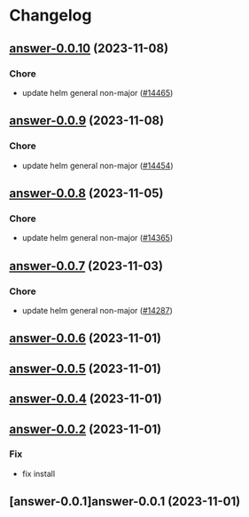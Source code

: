 # Changelog








## [answer-0.0.10](https://github.com/truecharts/charts/compare/answer-0.0.9...answer-0.0.10) (2023-11-08)

### Chore

- update helm general non-major ([#14465](https://github.com/truecharts/charts/issues/14465))
  
  


## [answer-0.0.9](https://github.com/truecharts/charts/compare/answer-0.0.8...answer-0.0.9) (2023-11-08)

### Chore

- update helm general non-major ([#14454](https://github.com/truecharts/charts/issues/14454))
  
  


## [answer-0.0.8](https://github.com/truecharts/charts/compare/answer-0.0.7...answer-0.0.8) (2023-11-05)

### Chore

- update helm general non-major ([#14365](https://github.com/truecharts/charts/issues/14365))
  
  


## [answer-0.0.7](https://github.com/truecharts/charts/compare/answer-0.0.6...answer-0.0.7) (2023-11-03)

### Chore

- update helm general non-major ([#14287](https://github.com/truecharts/charts/issues/14287))
  
  


## [answer-0.0.6](https://github.com/truecharts/charts/compare/answer-0.0.5...answer-0.0.6) (2023-11-01)




## [answer-0.0.5](https://github.com/truecharts/charts/compare/answer-0.0.4...answer-0.0.5) (2023-11-01)




## [answer-0.0.4](https://github.com/truecharts/charts/compare/answer-0.0.2...answer-0.0.4) (2023-11-01)




## [answer-0.0.2](https://github.com/truecharts/charts/compare/answer-0.0.1...answer-0.0.2) (2023-11-01)

### Fix

- fix install
  
  


## [answer-0.0.1]answer-0.0.1 (2023-11-01)

